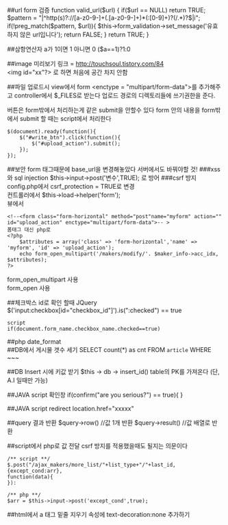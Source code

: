 
##url form 검증
	function valid_url($url) {
		if($url == NULL) return TRUE;
		$pattern = "|^http(s)?://[a-z0-9-]+(.[a-z0-9-]+)*(:[0-9]+)?(/.*)?$|i";
		if(!preg_match($pattern, $url)){
			$this->form_validation->set_message('유효하지 않은 url입니다');
			return FALSE;
		}
		return TRUE;
	}

##삼항연산자
	a가 1이면 1 아니면 0
	($a==1)?1:0

##image 미리보기
링크 = http://touchsoul.tistory.com/84 <br>
\<img id="xx"?> 로 하면 처음에 공간 차지 안함



##파일 업로드시
 view에서 form \<enctype = "multipart/form-data">를 추가해주고
controller에서 $_FILES로 받는다
업로드 경로의 디렉토리들에 쓰기권한을 준다.

버튼은 form밖에서 처리하는게 같은 submit을 안할수 있다
form 안의 내용을 form밖에서 submit 할 때는 script에서 처리한다
	
	$(document).ready(function(){
    	$("#write_btn").click(function(){
        	$("#upload_action").submit();
		});
	});
	
##보안
form 태그때문에 base_url을 변경해놓았다
서버에서도 바꿔야할 것!
###xss와 sql injection
$this->input→post('변수',TRUE); 로 방어
###csrf 방지
config.php에서 csrf_protection = TRUE로 변경 <br>
컨트롤러에서 $this→load→helper('form'); <br>
뷰에서 

	<!--<form class="form-horizontal" method="post"name="myform" action="" id="upload_action" enctype="multipart/form-data">-- > 
	폼태그 대신 php로
	<?php
		$attributes = array('class' => 'form-horizontal','name' => 'myform', 'id' => 'upload_action');
		echo form_open_multipart('/makers/modify/'.	$maker_info->acc_idx, $attributes);
	?>
form_open_multipart 사용 <br>
form_open 사용

##체크박스 id로 확인 할때
	JQuery
	$('input:checkbox[id="checkbox_id"]').is(":checked") == true
	
	script
	if(document.form_name.checkbox_name.checked==true)

##php date_format
	<?php
		$date=date_create("2013-03-15");
		echo date_format($date,"Y/m/d H:i:s");
	?>	
##DB에서 게시물 갯수 세기
	SELECT count(*) as cnt FROM `article` WHERE ~~~ 
	
##DB Insert 시에 키값 받기
	$this → db → insert_id()
table의 PK를 가져온다 (단, A.I 일때만 가능)

##JAVA script 확인창
	if(confirm("are you serious?") == true){
	}

##JAVA script redirect
	location.href="xxxxx"
	
##query 결과 반환
	$query->row() 		//값 1개 반환
	$query->result() 	//값 배열로 반환
	
##script에서 php로 값 전달
csrf 방지를 적용했을때도 될지는 의문이다

	/** script **/
	$.post("/ajax_makers/more_list/"+list_type+"/"+last_id, {except_cond:arr},
	function(data){
	}):
	
	/** php **/
	$arr = $this->input->post('except_cond',true);
##html에서 a 태그 밑줄 지우기
속성에 text-decoration:none 추가하기
